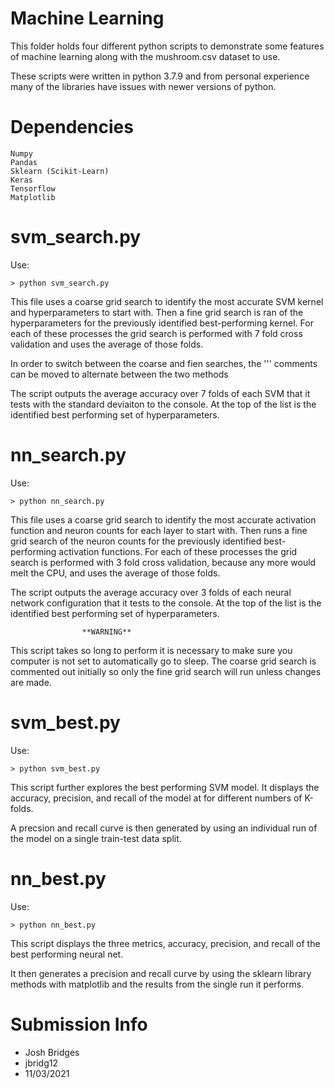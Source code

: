 # Machine Learning
This folder holds four different python scripts to demonstrate some features of machine learning
along with the mushroom.csv dataset to use.

These scripts were written in python 3.7.9 and from personal experience many of the libraries have issues
with newer versions of python.


# Dependencies
	Numpy
	Pandas
	Sklearn (Scikit-Learn)
	Keras
	Tensorflow
	Matplotlib


# svm_search.py
Use:

	> python svm_search.py
	
This file uses a coarse grid search to identify the most accurate SVM kernel and hyperparameters to
start with. Then a fine grid search is ran of the hyperparameters for the previously identified
best-performing kernel. For each of these processes the grid search is performed with 7 fold cross validation
and uses the average of those folds.

In order to switch between the coarse and fien searches, the  ''' comments can be moved to alternate between
the two methods

The script outputs the average accuracy over 7 folds of each SVM that it tests with the standard deviaiton to
the console. At the top of the list is the identified best performing set of hyperparameters. 


# nn_search.py
Use:

	> python nn_search.py
	
This file uses a coarse grid search to identify the most accurate activation function and neuron counts
for each layer to start with. Then runs a fine grid search of the neuron counts for the previously identified
best-performing activation functions. For each of these processes the grid search is performed with 3 fold cross 
validation, because any more would melt the CPU, and uses the average of those folds.

The script outputs the average accuracy over 3 folds of each neural network configuration that it tests to
the console. At the top of the list is the identified best performing set of hyperparameters. 

					**WARNING**
This script takes so long to perform it is necessary to make sure you computer is not set to automatically go to sleep.
The coarse grid search is commented out initially so only the fine grid search will run unless changes are made.


# svm_best.py
Use:

	> python svm_best.py
	
This script further explores the best performing SVM model. It displays the accuracy, precision, and recall of the
model at for different numbers of K-folds. 

A precsion and recall curve is then generated by using an individual run of the model on a single train-test data split.


# nn_best.py
Use:

	> python nn_best.py
	
This script displays the three metrics, accuracy, precision, and recall of the best performing neural net. 

It then generates a precision and recall curve by using the sklearn library methods with matplotlib and
the results from the single run it performs.


# Submission Info
- Josh Bridges
- jbridg12
- 11/03/2021
